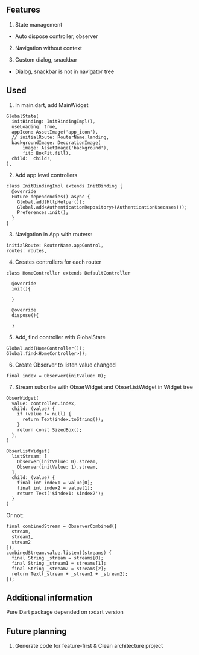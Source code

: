 <!--
This README describes the package. If you publish this package to pub.dev,
this README's contents appear on the landing page for your package.

For information about how to write a good package README, see the guide for
[writing package pages](https://dart.dev/guides/libraries/writing-package-pages).

For general information about developing packages, see the Dart guide for
[creating packages](https://dart.dev/guides/libraries/create-library-packages)
and the Flutter guide for
[developing packages and plugins](https://flutter.dev/developing-packages).
-->


## Features

1. State management
- Auto dispose controller, observer

2. Navigation without context

3. Custom dialog, snackbar 
- Dialog, snackbar is not in navigator tree

## Used

1. In main.dart, add MainWidget
```
GlobalState(
  initBinding: InitBindingImpl(),
  useLoading: true,
  appIcon: AssetImage('app_icon'),
  // initialRoute: RouterName.landing,
  backgroundImage: DecorationImage(
      image: AssetImage('background'),
      fit: BoxFit.fill),
  child:  child!,
),
```

2. Add app level controllers
```
class InitBindingImpl extends InitBinding {
  @override
  Future dependencies() async {
    Global.add(HttpHelper());
    Global.add<AuthenticationRepository>(AuthenticationUsecases());
    Preferences.init();
  }
}
```

3. Navigation in App with routers:
```
initialRoute: RouterName.appControl,
routes: routes,
```

4. Creates controllers for each router
```
class HomeController extends DefaultController

  @override
  init(){

  }

  @override
  dispose(){

  }
```

5. Add, find controller with GlobalState
```
Global.add(HomeController());
Global.find<HomeController>();
```

6. Create Observer to listen value changed
```
final index = Observer(initValue: 0);
```
7. Stream subcribe with ObserWidget and ObserListWidget in Widget tree

```
ObserWidget(
  value: controller.index,
  child: (value) {
    if (value != null) {
      return Text(index.toString());
    }
    return const SizedBox();
  },
)
```

```
ObserListWidget(
  listStream: [
    Observer(initValue: 0).stream,
    Observer(initValue: 1).stream,
  ],
  child: (value) {
    final int index1 = value[0];
    final int index2 = value[1];
    return Text('$index1: $index2');
  }
)
```

Or not: 
```
final combinedStream = ObserverCombined([
  stream,
  stream1,
  stream2
]);
combinedStream.value.listen((streams) {
  final String _stream = streams[0];
  final String _stream1 = streams[1];
  final String _stream2 = streams[2];
  return Text(_stream + _stream1 + _stream2);
});
```
## Additional information

Pure Dart package depended on rxdart version


## Future planning
1. Generate code for feature-first & Clean architecture project